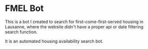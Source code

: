 # FMEL Bot

This is a bot I created to search for first-come-first-served housing in Lausanne, where
the website didn't have a proper api or date filtering search function. 

It is an automated housing availability search bot.